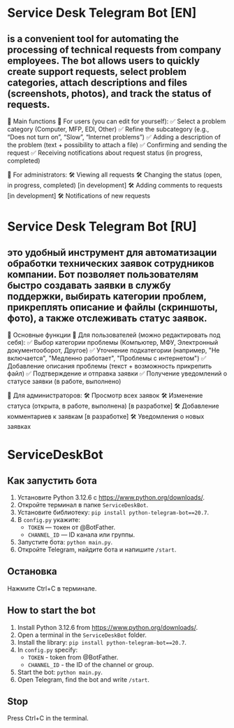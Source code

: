 # Service Desk Telegram Bot [EN] 
## is a convenient tool for automating the processing of technical requests from company employees. The bot allows users to quickly create support requests, select problem categories, attach descriptions and files (screenshots, photos), and track the status of requests.

🔹 Main functions
📌 For users (you can edit for yourself):
✅ Select a problem category (Computer, MFP, EDI, Other)
✅ Refine the subcategory (e.g., “Does not turn on”, “Slow”, “Internet problems”)
✅ Adding a description of the problem (text + possibility to attach a file)
✅ Confirming and sending the request
✅ Receiving notifications about request status (in progress, completed)

📌 For administrators:
🛠 Viewing all requests
🛠 Changing the status (open, in progress, completed) [in development]
🛠 Adding comments to requests [in development]
🛠 Notifications of new requests

# Service Desk Telegram Bot [RU]
## это удобный инструмент для автоматизации обработки технических заявок сотрудников компании. Бот позволяет пользователям быстро создавать заявки в службу поддержки, выбирать категории проблем, прикреплять описание и файлы (скриншоты, фото), а также отслеживать статус заявок.

🔹 Основные функции
📌 Для пользователей (можно редактировать под себя):
✅ Выбор категории проблемы (Компьютер, МФУ, Электронный документооборот, Другое)
✅ Уточнение подкатегории (например, "Не включается", "Медленно работает", "Проблемы с интернетом")
✅ Добавление описания проблемы (текст + возможность прикрепить файл)
✅ Подтверждение и отправка заявки
✅ Получение уведомлений о статусе заявки (в работе, выполнено)

📌 Для администраторов:
🛠 Просмотр всех заявок
🛠 Изменение статуса (открыта, в работе, выполнена) [в разработке]
🛠 Добавление комментариев к заявкам [в разработке]
🛠 Уведомления о новых заявках

# ServiceDeskBot

## Как запустить бота

1. Установите Python 3.12.6 с https://www.python.org/downloads/.
2. Откройте терминал в папке `ServiceDeskBot`.
3. Установите библиотеку: `pip install python-telegram-bot==20.7`.
4. В `config.py` укажите:
   - `TOKEN` — токен от @BotFather.
   - `CHANNEL_ID` — ID канала или группы.
5. Запустите бота: `python main.py`.
6. Откройте Telegram, найдите бота и напишите `/start`.

## Остановка
Нажмите Ctrl+C в терминале.


## How to start the bot

1. Install Python 3.12.6 from https://www.python.org/downloads/.
2. Open a terminal in the `ServiceDeskBot` folder.
3. Install the library: `pip install python-telegram-bot==20.7`.
4. In `config.py` specify:
   - `TOKEN` - token from @BotFather.
   - `CHANNEL_ID` - the ID of the channel or group.
5. Start the bot: `python main.py`.
6. Open Telegram, find the bot and write `/start`.

## Stop
Press Ctrl+C in the terminal.
